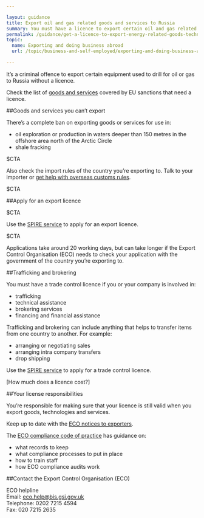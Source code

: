 ```yaml
---

layout: guidance
title: Export oil and gas related goods and services to Russia
summary: You must have a licence to export certain oil and gas related goods and services to Russia.
permalink: /guidance/get-a-licence-to-export-energy-related-goods-technology-and-services.html
topic:
  name: Exporting and doing business abroad
  url: /topic/business-and-self-employed/exporting-and-doing-business-abroad.html
  
---
```


It’s a criminal offence to export certain equipment used to drill for oil or gas to Russia without a licence.

Check the list of [goods and services](http://eur-lex.europa.eu/legal-content/EN/TXT/?uri=OJ%3AJOL_2014_229_R_0001#d1e32-9-1) covered by EU sanctions that need a licence.

##Goods and services you can’t export

There’s a complete ban on exporting goods or services for use in:

- oil exploration or production in waters deeper than 150 metres in the offshore area north of the Arctic Circle
- shale fracking

$CTA

Also check the import rules of the country you’re exporting to. Talk to your importer or [get help with overseas customs rules](/answer/choosing-export-market-ukti.html).

$CTA

##Apply for an export licence

$CTA

Use the [SPIRE service](https://www.spire.bis.gov.uk/eng/fox/espire/LOGIN/login) to apply for an export licence.

$CTA 

Applications take around 20 working days, but can take longer if the Export Control Organisation (ECO) needs to check your application with the government of the country you’re exporting to.

##Trafficking and brokering

You must have a trade control licence if you or your company is involved in:

- trafficking
- technical assistance
- brokering services
- financing and financial assistance

Trafficking and brokering can include anything that helps to transfer items from one country to another. For example:

- arranging or negotiating sales
- arranging intra company transfers
- drop shipping

Use the [SPIRE service](https://www.spire.bis.gov.uk/eng/fox/espire/LOGIN/login) to apply for a trade control licence.

[How much does a licence cost?]

##Your license responsibilities

You’re responsible for making sure that your licence is still valid when you export goods, technologies and services.

Keep up to date with the [ECO notices to exporters](http://blogs.bis.gov.uk/exportcontrol/).

The [ECO compliance code of practice](https://govuk-import-export.herokuapp.com/government/publications/compliance-code-of-practice) has guidance on:

- what records to keep
- what compliance processes to put in place
- how to train staff
- how ECO compliance audits work

##Contact the Export Control Organisation (ECO)

ECO helpline <br>
Email: <eco.help@bis.gsi.gov.uk> <br>
Telephone: 0202 7215 4594 <br>
Fax: 020 7215 2635 <br>




